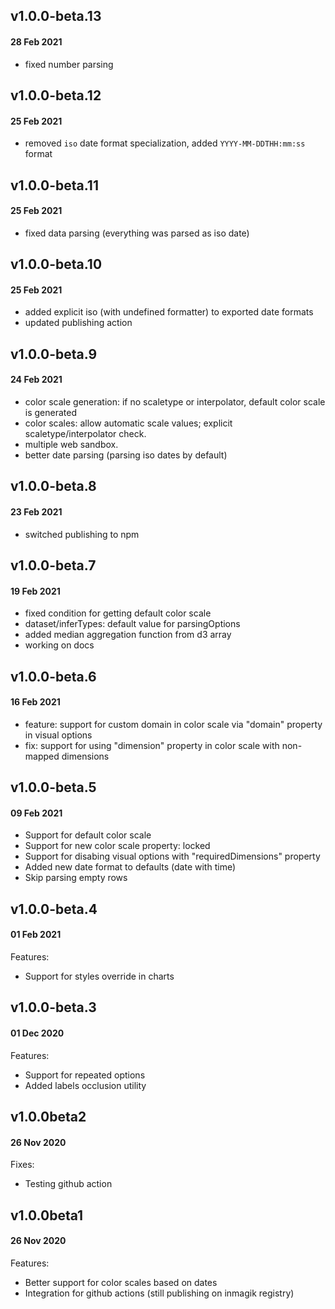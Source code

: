 ## v1.0.0-beta.13
#### 28 Feb 2021
- fixed number parsing
## v1.0.0-beta.12
#### 25 Feb 2021
- removed `iso` date format specialization, added `YYYY-MM-DDTHH:mm:ss` format
## v1.0.0-beta.11
#### 25 Feb 2021
- fixed data parsing (everything was parsed as iso date)
## v1.0.0-beta.10
#### 25 Feb 2021
- added explicit iso (with undefined formatter) to exported date formats
- updated publishing action
## v1.0.0-beta.9
#### 24 Feb 2021
- color scale generation: if no scaletype or interpolator, default color scale is generated
- color scales: allow automatic scale values; explicit scaletype/interpolator check.
- multiple web sandbox. 
- better date parsing (parsing iso dates by default)

## v1.0.0-beta.8
#### 23 Feb 2021
- switched publishing to npm
## v1.0.0-beta.7
#### 19 Feb 2021
- fixed condition for getting default color scale
- dataset/inferTypes: default value for parsingOptions
- added median aggregation function from d3 array
- working on docs

## v1.0.0-beta.6
#### 16 Feb 2021
- feature: support for custom domain in color scale via "domain" property in visual options
- fix: support for using "dimension" property in color scale with non-mapped dimensions

## v1.0.0-beta.5
#### 09 Feb 2021

- Support for default color scale
- Support for new color scale property: locked
- Support for disabing visual options with "requiredDimensions" property
- Added new date format to defaults (date with time)
- Skip parsing empty rows

## v1.0.0-beta.4
#### 01 Feb 2021

Features:
- Support for styles override in charts

## v1.0.0-beta.3
#### 01 Dec 2020

Features:
- Support for repeated options
- Added labels occlusion utility

## v1.0.0beta2
#### 26 Nov 2020

Fixes:
- Testing github action


## v1.0.0beta1
#### 26 Nov 2020

Features:
- Better support for color scales based on dates
- Integration for github actions (still publishing on inmagik registry)
